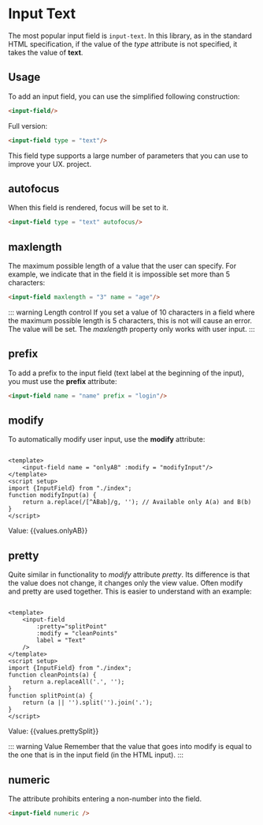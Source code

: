 <script setup>
import { ref } from 'vue'
import {InputField, Form, useFormValues} from './../../plugin'

const form = new Form();
function modifyInput(a) {
	return a.replace(/[^ABab]/g, ''); 
}
function cleanPoints(a) {
    return a.replaceAll('.', '');
}
function splitPoint(a) {
    return (a || '').split('').join('.');
}
const values = useFormValues(form);
</script>

# Input Text
The most popular input field is `input-text`. In this library, as in the standard HTML specification,
if the value of the *type* attribute is not specified, it takes the value of **text**.

## Usage
To add an input field, you can use the simplified following construction:
```html
<input-field/>
```
Full version:
```html
<input-field type = "text"/>
```

This field type supports a large number of parameters that you can use to improve your UX.
project.

## autofocus

When this field is rendered, focus will be set to it.
```html
<input-field type = "text" autofocus/>
```

## maxlength

The maximum possible length of a value that the user can specify. For example, we indicate that in the field it is impossible
set more than 5 characters:
```html
<input-field maxlength = "3" name = "age"/>
```
<input-field maxlength = "3" name = "age"/>

::: warning Length control
If you set a value of 10 characters in a field where the maximum possible length is 5 characters, this is not
will cause an error. The value will be set. The *maxlength* property only works with user input.
:::

## prefix
To add a prefix to the input field (text label at the beginning of the input), you must use the **prefix** attribute:
```html
<input-field name = "name" prefix = "login"/>
```

<input-field name = "name" prefix = "login"/>

## modify
To automatically modify user input, use the **modify** attribute:

```vue

<template>
	<input-field name = "onlyAB" :modify = "modifyInput"/>
</template>
<script setup>
import {InputField} from "./index";
function modifyInput(a) {
	return a.replace(/[^ABab]/g, ''); // Available only A(a) and B(b)
}
</script>
```

<input-field name = "onlyAB" :modify="modifyInput" label = "Put just A and B"/>
Value: {{values.onlyAB}}

## pretty
Quite similar in functionality to *modify* attribute *pretty*. Its difference is that the value does not change, it changes
only the view value. Often modify and pretty are used together. This is easier to understand with an example:

```vue

<template>
	<input-field
        :pretty="splitPoint"
        :modify = "cleanPoints"
        label = "Text"
    />
</template>
<script setup>
import {InputField} from "./index";
function cleanPoints(a) {
	return a.replaceAll('.', '');
}
function splitPoint(a) {
	return (a || '').split('').join('.');
}
</script>
```

<input-field name = "prettySplit" :pretty="splitPoint" :modify = "cleanPoints" label = "Text"/>
Value: {{values.prettySplit}}

::: warning Value
Remember that the value that goes into modify is equal to the one that is in the input field (in the HTML input).
:::

## numeric
The attribute prohibits entering a non-number into the field.
```html
<input-field numeric />
```

<input-field  label = "Only Numeric" name = "numeric" numeric />